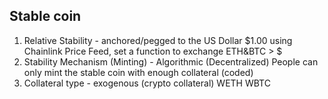 ## Stable coin

1. Relative Stability - anchored/pegged to the US Dollar $1.00
using Chainlink Price Feed, set a function to exchange ETH&BTC > $
2. Stability Mechanism (Minting) - Algorithmic (Decentralized)
People can only mint the stable coin with enough collateral (coded)
3. Collateral type - exogenous (crypto collateral)
WETH
WBTC
